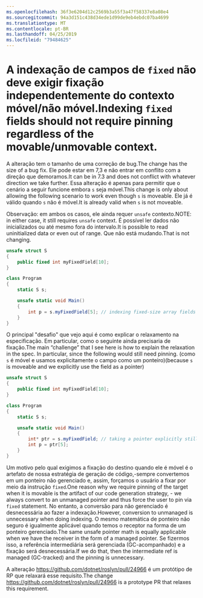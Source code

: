 ```yaml
---
ms.openlocfilehash: 36f3e6204d12c2569b3a55f3a47f58337e8a08e4
ms.sourcegitcommit: 94a3d151c438d34ede1d99de9eb4ebdc07ba4699
ms.translationtype: MT
ms.contentlocale: pt-BR
ms.lasthandoff: 04/25/2019
ms.locfileid: "79484625"
---
```

# <a name="indexing-fixed-fields-should-not-require-pinning-regardless-of-the-movableunmovable-context"></a><span data-ttu-id="38598-101">A indexação de campos de `fixed` não deve exigir fixação independentemente do contexto móvel/não móvel.</span><span class="sxs-lookup"><span data-stu-id="38598-101">Indexing `fixed` fields should not require pinning regardless of the movable/unmovable context.</span></span> #

<span data-ttu-id="38598-102">A alteração tem o tamanho de uma correção de bug.</span><span class="sxs-lookup"><span data-stu-id="38598-102">The change has the size of a bug fix.</span></span> <span data-ttu-id="38598-103">Ele pode estar em 7,3 e não entrar em conflito com a direção que demoramos.</span><span class="sxs-lookup"><span data-stu-id="38598-103">It can be in 7.3 and does not conflict with whatever direction we take further.</span></span>
<span data-ttu-id="38598-104">Essa alteração é apenas para permitir que o cenário a seguir funcione embora `s` seja móvel.</span><span class="sxs-lookup"><span data-stu-id="38598-104">This change is only about allowing the following scenario to work even though `s` is moveable.</span></span> <span data-ttu-id="38598-105">Ele já é válido quando `s` não é móvel.</span><span class="sxs-lookup"><span data-stu-id="38598-105">It is already valid when `s` is not moveable.</span></span> 

<span data-ttu-id="38598-106">Observação: em ambos os casos, ele ainda requer `unsafe` contexto.</span><span class="sxs-lookup"><span data-stu-id="38598-106">NOTE: in either case, it still requires `unsafe` context.</span></span> <span data-ttu-id="38598-107">É possível ler dados não inicializados ou até mesmo fora do intervalo.</span><span class="sxs-lookup"><span data-stu-id="38598-107">It is possible to read uninitialized data or even out of range.</span></span> <span data-ttu-id="38598-108">Que não está mudando.</span><span class="sxs-lookup"><span data-stu-id="38598-108">That is not changing.</span></span>

```csharp
unsafe struct S
{
    public fixed int myFixedField[10];
}

class Program
{
    static S s;

    unsafe static void Main()
    {
        int p = s.myFixedField[5]; // indexing fixed-size array fields would be ok
    }
}
```

<span data-ttu-id="38598-109">O principal "desafio" que vejo aqui é como explicar o relaxamento na especificação. Em particular, como o seguinte ainda precisaria de fixação.</span><span class="sxs-lookup"><span data-stu-id="38598-109">The main “challenge” that I see here is how to explain the relaxation in the spec. In particular, since the following would still need pinning.</span></span> <span data-ttu-id="38598-110">(como `s` é móvel e usamos explicitamente o campo como um ponteiro)</span><span class="sxs-lookup"><span data-stu-id="38598-110">(because `s` is moveable and we explicitly use the field as a pointer)</span></span>

```csharp
unsafe struct S
{
    public fixed int myFixedField[10];
}

class Program
{
    static S s;

    unsafe static void Main()
    {
        int* ptr = s.myFixedField; // taking a pointer explicitly still requires pinning.
        int p = ptr[5];
    }
}
```

<span data-ttu-id="38598-111">Um motivo pelo qual exigimos a fixação do destino quando ele é móvel é o artefato de nossa estratégia de geração de código,-sempre convertemos em um ponteiro não gerenciado e, assim, forçamos o usuário a fixar por meio da instrução `fixed`.</span><span class="sxs-lookup"><span data-stu-id="38598-111">One reason why we require pinning of the target when it is movable is the artifact of our code generation strategy, - we always convert to an unmanaged pointer and thus force the user to pin via `fixed` statement.</span></span> <span data-ttu-id="38598-112">No entanto, a conversão para não gerenciado é desnecessária ao fazer a indexação.</span><span class="sxs-lookup"><span data-stu-id="38598-112">However, conversion to unmanaged is unnecessary when doing indexing.</span></span> <span data-ttu-id="38598-113">O mesmo matemática de ponteiro não seguro é igualmente aplicável quando temos o receptor na forma de um ponteiro gerenciado.</span><span class="sxs-lookup"><span data-stu-id="38598-113">The same unsafe pointer math is equally applicable when we have the receiver in the form of a managed pointer.</span></span> <span data-ttu-id="38598-114">Se fizermos isso, a referência intermediária será gerenciada (GC-acompanhado) e a fixação será desnecessária.</span><span class="sxs-lookup"><span data-stu-id="38598-114">If we do that, then the intermediate ref is managed (GC-tracked) and the pinning is unnecessary.</span></span>

<span data-ttu-id="38598-115">A alteração https://github.com/dotnet/roslyn/pull/24966 é um protótipo de RP que relaxará esse requisito.</span><span class="sxs-lookup"><span data-stu-id="38598-115">The change https://github.com/dotnet/roslyn/pull/24966 is a prototype PR that relaxes this requirement.</span></span>
